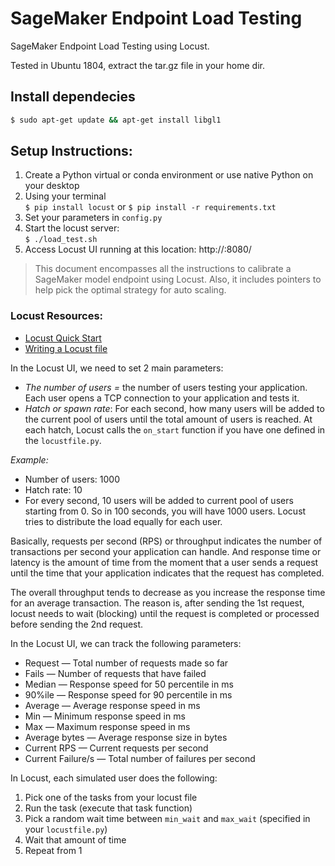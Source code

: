 # SageMaker Endpoint Load Testing
SageMaker Endpoint Load Testing using Locust.

Tested in Ubuntu 1804, extract the tar.gz file in your home dir.

## Install dependecies

```bash
$ sudo apt-get update && apt-get install libgl1
```

## Setup Instructions:

1. Create a Python virtual or conda environment or use native Python on your desktop  
2. Using your terminal   
    `$ pip install locust` or `$ pip install -r requirements.txt`
3. Set your parameters in `config.py`  
4. Start the locust server:  
    `$ ./load_test.sh`
5. Access Locust UI running at this location: http://<public-ip>:8080/


> This document encompasses all the instructions to calibrate a SageMaker model endpoint using Locust. Also, it includes pointers to help pick the optimal strategy for auto scaling.

### **Locust Resources:**

* [Locust Quick Start](https://docs.locust.io/en/stable/quickstart.html)
* [Writing a Locust file](https://docs.locust.io/en/stable/writing-a-locustfile.html)


In the Locust UI, we need to set 2 main parameters:

* *The number of users =* the number of users testing your application. Each user opens a TCP connection to your application and tests it.
* *Hatch or spawn rate*: For each second, how many users will be added to the current pool of users until the total amount of users is reached. At each hatch, Locust calls the `on_start` function if you have one defined in the `locustfile.py`.

*Example:*

* Number of users: 1000
* Hatch rate: 10
* For every second, 10 users will be added to current pool of users starting from 0. So in 100 seconds, you will have 1000 users. Locust tries to distribute the load equally for each user.

Basically, requests per second (RPS) or throughput indicates the number of transactions per second your application can handle. And response time or latency is the amount of time from the moment that a user sends a request until the time that your application indicates that the request has completed. 

The overall throughput tends to decrease as you increase the response time for an average transaction. The reason is, after sending the 1st request, locust needs to wait (blocking) until the request is completed or processed before sending the 2nd request.

In the Locust UI, we can track the following parameters:

*  Request — Total number of requests made so far
*  Fails — Number of requests that have failed
*  Median — Response speed for 50 percentile in ms
*  90%ile — Response speed for 90 percentile in ms
*  Average — Average response speed in ms
*  Min — Minimum response speed in ms
*  Max — Maximum response speed in ms
*  Average bytes — Average response size in bytes
*  Current RPS — Current requests per second
*  Current Failure/s — Total number of failures per second


In Locust, each simulated user does the following:

1. Pick one of the tasks from your locust file
2. Run the task (execute that task function)
3. Pick a random wait time between `min_wait` and `max_wait` (specified in your `locustfile.py`)
4. Wait that amount of time
5. Repeat from 1




